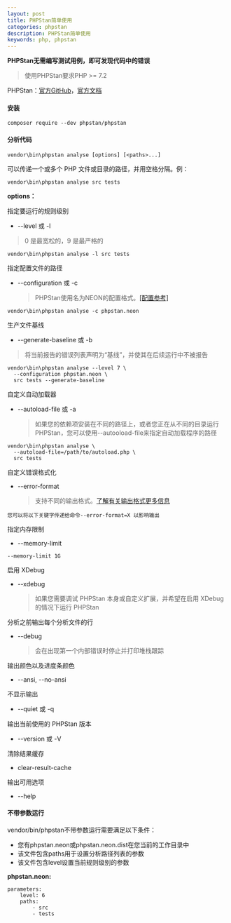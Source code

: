 ```yaml
---
layout: post
title: PHPStan简单使用
categories: phpstan
description: PHPStan简单使用
keywords: php, phpstan
---
```


**PHPStan无需编写测试用例，即可发现代码中的错误**

> 使用PHPStan要求PHP >= 7.2

PHPStan：[官方GitHub](https://github.com/phpstan/phpstan)，[官方文档](https://phpstan.org/)



#### 安装

```
composer require --dev phpstan/phpstan
```



#### 分析代码

```
vendor\bin\phpstan analyse [options] [<paths>...]
```

可以传递一个或多个 PHP 文件或目录的路径，并用空格分隔。例：

```
vendor\bin\phpstan analyse src tests
```

**options：**

指定要运行的规则级别

- --level 或 -l

> 0 是最宽松的，9 是最严格的

```
vendor\bin\phpstan analyse -l src tests
```

指定配置文件的路径

- --configuration 或 -c

  > PHPStan使用名为NEON的配置格式。[[配置参考]](https://phpstan.org/config-reference)

```
vendor\bin\phpstan analyse -c phpstan.neon
```

生产文件基线

-  --generate-baseline 或 -b

  > 将当前报告的错误列表声明为“基线”，并使其在后续运行中不被报告

```
vendor\bin\phpstan analyse --level 7 \
  --configuration phpstan.neon \
  src tests --generate-baseline
```

自定义自动加载器

- --autoload-file 或 -a

  > 如果您的依赖项安装在不同的路径上，或者您正在从不同的目录运行PHPStan，您可以使用--autooload-file来指定自动加载程序的路径

```
vendor\bin\phpstan analyse \
  --autoload-file=/path/to/autoload.php \
  src tests
```

自定义错误格式化

- --error-format

  > 支持不同的输出格式。[了解有关输出格式更多信息](https://phpstan.org/user-guide/output-format)

```
您可以将以下关键字传递给命令--error-format=X 以影响输出
```

指定内存限制

- --memory-limit

```
--memory-limit 1G
```

启用 XDebug

- --xdebug

  > 如果您需要调试 PHPStan 本身或自定义扩展，并希望在启用 XDebug 的情况下运行 PHPStan

分析之前输出每个分析文件的行

- --debug

  > 会在出现第一个内部错误时停止并打印堆栈跟踪

输出颜色以及进度条颜色

- --ansi, --no-ansi

不显示输出

- --quiet 或 -q

输出当前使用的 PHPStan 版本

- --version 或 -V

清除结果缓存

- clear-result-cache

输出可用选项

- --help



#### 不带参数运行

vendor/bin/phpstan不带参数运行需要满足以下条件：

- 您有phpstan.neon或phpstan.neon.dist在您当前的工作目录中
- 该文件包含paths用于设置分析路径列表的参数
- 该文件包含level设置当前规则级别的参数

**phpstan.neon:**

```
parameters:
	level: 6
	paths:
		- src
		- tests
```

